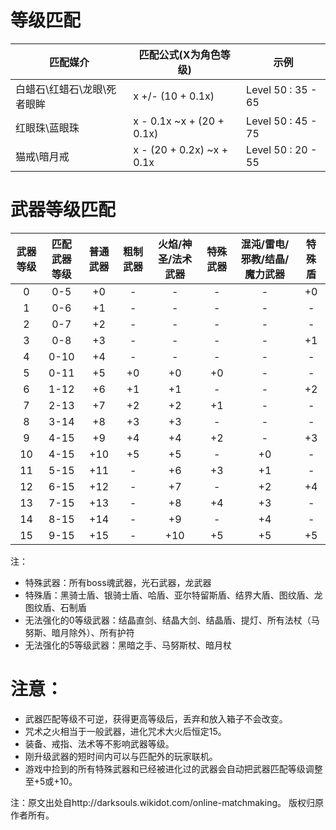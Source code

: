 # 等级匹配

匹配媒介|匹配公式(X为角色等级)|示例
-|-|-
白蜡石\红蜡石\龙眼\死者眼眸|x +/- (10 + 0.1x)|Level 50 : 35 - 65
红眼珠\蓝眼珠|x - 0.1x ~x + (20 + 0.1x)|Level 50 : 45 - 75
猫戒\暗月戒|x - (20 + 0.2x) ~x + 0.1x|Level 50 : 20 - 55

# 武器等级匹配

武器等级|匹配武器等级|普通武器|粗制武器|火焰/神圣/法术武器|特殊武器|混沌/雷电/邪教/结晶/魔力武器|特殊盾
:-:|:-:|:-:|:-:|:-:|:-:|:-:|:-:
0|0-5|+0|-|-|-|-|+0
1|0-6|+1|-|-|-|-|-
2|0-7|+2|-|-|-|-|-
3|0-8|+3|-|-|-|-|+1
4|0-10|+4|-|-|-|-|-
5|0-11|+5|+0|+0|+0|-|-
6|1-12|+6|+1|+1|-|-|+2
7|2-13|+7|+2|+2|+1|-|-
8|3-14|+8|+3|+3|-|-|-
9|4-15|+9|+4|+4|+2|-|+3
10|4-15|+10|+5|+5|-|+0|-
11|5-15|+11|-|+6|+3|+1|-
12|6-15|+12|-|+7|-|+2|+4
13|7-15|+13|-|+8|+4|+3|-
14|8-15|+14|-|+9|-|+4|-
15|9-15|+15|-|+10|+5|+5|+5

注：
- 特殊武器：所有boss魂武器，光石武器，龙武器
- 特殊盾：黑骑士盾、银骑士盾、哈盾、亚尔特留斯盾、结界大盾、图纹盾、龙图纹盾、石制盾
- 无法强化的0等级武器：结晶直剑、结晶大剑、结晶盾、提灯、所有法杖（马努斯、暗月除外）、所有护符
- 无法强化的5等级武器：黑暗之手、马努斯杖、暗月杖

# 注意：
- 武器匹配等级不可逆，获得更高等级后，丢弃和放入箱子不会改变。
- 咒术之火相当于一般武器，进化咒术大火后恒定15。
- 装备、戒指、法术等不影响武器等级。
- 刚升级武器的短时间内可以与匹配外的玩家联机。
- 游戏中捡到的所有特殊武器和已经被进化过的武器会自动把武器匹配等级调整至+5或+10。

注：原文出处自http://darksouls.wikidot.com/online-matchmaking。 版权归原作者所有。
